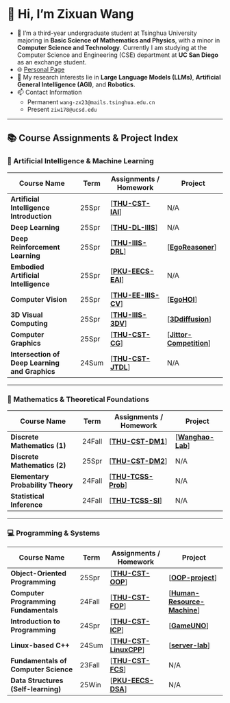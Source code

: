 # 👋 Hi, I’m Zixuan Wang

- 🌱 I’m a third-year undergraduate student at Tsinghua University majoring in **Basic Science of Mathematics and Physics**, with a minor in **Computer Science and Technology**. Currently I am studying at the Computer Science and Engineering (CSE) department at **UC San Diego** as an exchange student.
- 🌐 [Personal Page](https://wannabeyourfriend.github.io/)
- 🔬 My research interests lie in **Large Language Models (LLMs)**, **Artificial General Intelligence (AGI)**, and **Robotics**.
- 📫 Contact Information
    - Permanent `wang-zx23@mails.tsinghua.edu.cn`
    - Present `ziw178@ucsd.edu`

---

## 📚 Course Assignments & Project Index

### 🧠 Artificial Intelligence & Machine Learning
| Course Name                                      | Term   | Assignments / Homework                                                                 | Project                                                                 |
| ------------------------------------------------ | ------ | -------------------------------------------------------------------------------------- | ----------------------------------------------------------------------- |
| **Artificial Intelligence Introduction**                      | 25Spr  | [**[THU-CST-IAI](https://github.com/wannabeyourfriend/THU-CST-IAI-2025spring)**]       | N/A                                                                     |
| **Deep Learning**                                | 25Spr  | [**[THU-DL-IIIS](https://github.com/wannabeyourfriend/THU-DL-IIIS-2025spring)**]       | N/A                                                                     |
| **Deep Reinforcement Learning**                  | 25Spr  | [**[THU-IIIS-DRL](https://github.com/wannabeyourfriend/THU-IIIS-DRL-2025spring)**]     | [**[EgoReasoner](https://github.com/wannabeyourfriend/EgoReasoner)**]   |
| **Embodied Artificial Intelligence**             | 25Spr  | [**[PKU-EECS-EAI](https://github.com/wannabeyourfriend/PKU-EECS-EAI-2025spring)**]     | N/A                                                                     |
| **Computer Vision**                              | 25Spr  | [**[THU-EE-IIIS-CV](https://github.com/wannabeyourfriend/THU-EE-IIIS-CV-2025spring)**] | [**[EgoHOI](https://github.com/wannabeyourfriend/EgoHOI)**]             |
| **3D Visual Computing**                          | 25Spr  | [**[THU-IIIS-3DV](https://github.com/wannabeyourfriend/THU-IIIS-3DV-2025spring)**]     | [**[3Ddiffusion](https://github.com/wannabeyourfriend/3D-Visual-Computing-Project)**] |
| **Computer Graphics**                            | 25Spr  | [**[THU-CST-CG](https://github.com/wannabeyourfriend/THU-CST-CG-2025spring)**]         | [**[Jittor-Competition](https://github.com/wannabeyourfriend/Jitter-5th-human-skeleton-prediction-track)**] |
| **Intersection of Deep Learning and Graphics**   | 24Sum  | [**[THU-CST-JTDL](https://github.com/wannabeyourfriend/THU-CST-JTDL-2024summer)**]     | N/A                                                                     |

---

### 📐 Mathematics & Theoretical Foundations
| Course Name                          | Term   | Assignments / Homework                                                                 | Project                                                                 |
| ------------------------------------ | ------ | -------------------------------------------------------------------------------------- | ----------------------------------------------------------------------- |
| **Discrete Mathematics (1)**         | 24Fall | [**[THU-CST-DM1](https://github.com/wannabeyourfriend/THU-CST-DM1-2024fall)**]         | [**[Wanghao-Lab](https://github.com/wannabeyourfriend/Wanghao-algorithm-Lab)**] |
| **Discrete Mathematics (2)**         | 25Spr  | [**[THU-CST-DM2](https://github.com/wannabeyourfriend/THU-CST-DM2-2025spring)**]       | N/A                                                                     |
| **Elementary Probability Theory**    | 24Fall | [**[THU-TCSS-Prob](https://github.com/wannabeyourfriend/THU-TCSS-Prob-2024fall)**]     | N/A                                                                     |
| **Statistical Inference**            | 24Fall | [**[THU-TCSS-SI](https://github.com/wannabeyourfriend/THU-TCSS-SI-2024fall)**]         | N/A                                                                     |

---

### 💻 Programming & Systems
| Course Name                          | Term   | Assignments / Homework                                                                 | Project                                                                 |
| ------------------------------------ | ------ | -------------------------------------------------------------------------------------- | ----------------------------------------------------------------------- |
| **Object-Oriented Programming**      | 25Spr  | [**[THU-CST-OOP](https://github.com/wannabeyourfriend/THU-CST-OOP-2025spring)**]       | [**[OOP-project](https://github.com/wannabeyourfriend/OOP-project)**]   |
| **Computer Programming Fundamentals**| 24Fall | [**[THU-CST-FOP](https://github.com/wannabeyourfriend/THU-CST-FOP-2024fall)**]         | [**[Human-Resource-Machine](https://github.com/wannabeyourfriend/Human-Resource-Machine)**] |
| **Introduction to Programming**      | 24Spr  | [**[THU-CST-ICP](https://github.com/wannabeyourfriend/THU-CST-ICP-2024spring)**]       | [**[GameUNO](https://github.com/wannabeyourfriend/UNO-card-game-EasyX)**] |
| **Linux-based C++**                  | 24Sum  | [**[THU-CST-LinuxCPP](https://github.com/wannabeyourfriend/THU-CST-LinuxCPP-2024summer)**] | [**[server-lab](https://github.com/wannabeyourfriend/linux-cpp-server-lab)**] |
| **Fundamentals of Computer Science** | 23Fall | [**[THU-CST-FCS](https://github.com/wannabeyourfriend/THU-CST-FCS-2023fall)**]         | N/A                                                                     |
| **Data Structures (Self-learning)**  | 25Win  | [**[PKU-EECS-DSA](https://github.com/wannabeyourfriend/PKU-EECS-DSA-2025winter-self-learn)**] | N/A |
